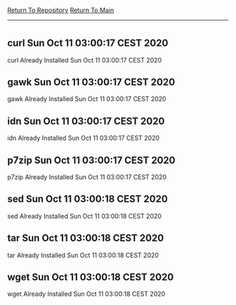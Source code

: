 [Return To Repository](https://github.com/bast69/piholeparser/)
[Return To Main](https://github.com/bast69/piholeparser/blob/master/RecentRunLogs/Mainlog.md)
____________________________________
# 
## curl Sun Oct 11 03:00:17 CEST 2020
curl Already Installed Sun Oct 11 03:00:17 CEST 2020
## gawk Sun Oct 11 03:00:17 CEST 2020
gawk Already Installed Sun Oct 11 03:00:17 CEST 2020
## idn Sun Oct 11 03:00:17 CEST 2020
idn Already Installed Sun Oct 11 03:00:17 CEST 2020
## p7zip Sun Oct 11 03:00:17 CEST 2020
p7zip Already Installed Sun Oct 11 03:00:17 CEST 2020
## sed Sun Oct 11 03:00:18 CEST 2020
sed Already Installed Sun Oct 11 03:00:18 CEST 2020
## tar Sun Oct 11 03:00:18 CEST 2020
tar Already Installed Sun Oct 11 03:00:18 CEST 2020
## wget Sun Oct 11 03:00:18 CEST 2020
wget Already Installed Sun Oct 11 03:00:18 CEST 2020
